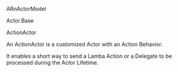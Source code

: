 ARnActorModel

Actor.Base

ActionActor

An ActionActor is a customized Actor with an Action Behavior.

It enables a short way to send a Lamba Action or a Delegate to be processed during the Actor Lifetime.
